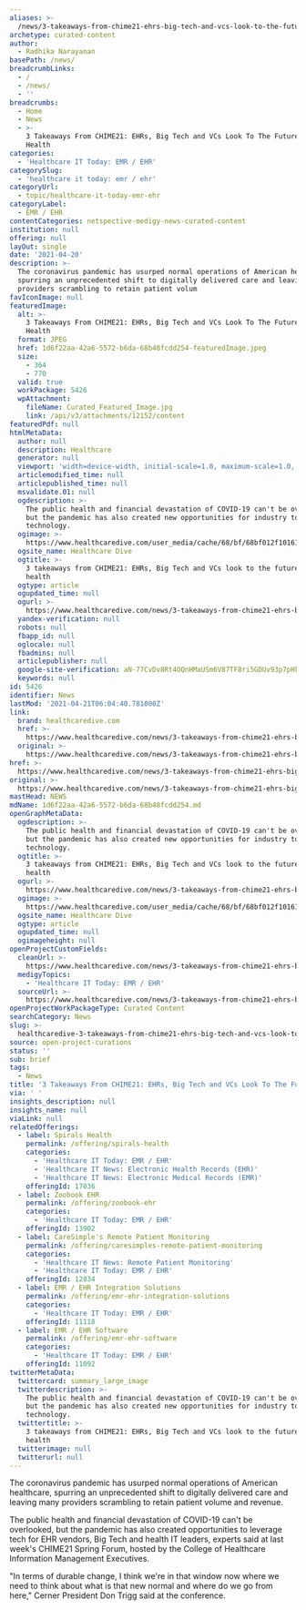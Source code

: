 ```yaml
---
aliases: >-
  /news/3-takeaways-from-chime21-ehrs-big-tech-and-vcs-look-to-the-future-of-health
archetype: curated-content
author:
  - Radhika Narayanan
basePath: /news/
breadcrumbLinks:
  - /
  - /news/
  - ''
breadcrumbs:
  - Home
  - News
  - >-
    3 Takeaways From CHIME21: EHRs, Big Tech and VCs Look To The Future of
    Health
categories:
  - 'Healthcare IT Today: EMR / EHR'
categorySlug:
  - 'healthcare it today: emr / ehr'
categoryUrl:
  - topic/healthcare-it-today-emr-ehr
categoryLabel:
  - EMR / EHR
contentCategories: netspective-medigy-news-curated-content
institution: null
offering: null
layOut: single
date: '2021-04-20'
description: >-
  The coronavirus pandemic has usurped normal operations of American healthcare,
  spurring an unprecedented shift to digitally delivered care and leaving many
  providers scrambling to retain patient volum
favIconImage: null
featuredImage:
  alt: >-
    3 Takeaways From CHIME21: EHRs, Big Tech and VCs Look To The Future of
    Health
  format: JPEG
  href: 1d6f22aa-42a6-5572-b6da-68b48fcdd254-featuredImage.jpeg
  size:
    - 364
    - 770
  valid: true
  workPackage: 5426
  wpAttachment:
    fileName: Curated_Featured_Image.jpg
    link: /api/v3/attachments/12152/content
featuredPdf: null
htmlMetaData:
  author: null
  description: Healthcare
  generator: null
  viewport: 'width=device-width, initial-scale=1.0, maximum-scale=1.0, user-scalable=0'
  articlemodified_time: null
  articlepublished_time: null
  msvalidate.01: null
  ogdescription: >-
    The public health and financial devastation of COVID-19 can't be overlooked,
    but the pandemic has also created new opportunities for industry to leverage
    technology.
  ogimage: >-
    https://www.healthcaredive.com/user_media/cache/68/bf/68bf012f101619ea383786995aee095b.jpg
  ogsite_name: Healthcare Dive
  ogtitle: >-
    3 takeaways from CHIME21: EHRs, Big Tech and VCs look to the future of
    health
  ogtype: article
  ogupdated_time: null
  ogurl: >-
    https://www.healthcaredive.com/news/3-takeaways-from-chime21-ehrs-big-tech-and-vcs-look-to-the-future-of-heal/598502/
  yandex-verification: null
  robots: null
  fbapp_id: null
  oglocale: null
  fbadmins: null
  articlepublisher: null
  google-site-verification: aN-77CvDv8Rt4OQnHMaUSm6V87TF8ri5GDUv93p7pHk
  keywords: null
id: 5426
identifier: News
lastMod: '2021-04-21T06:04:40.781000Z'
link:
  brand: healthcaredive.com
  href: >-
    https://www.healthcaredive.com/news/3-takeaways-from-chime21-ehrs-big-tech-and-vcs-look-to-the-future-of-heal/598502/
  original: >-
    https://www.healthcaredive.com/news/3-takeaways-from-chime21-ehrs-big-tech-and-vcs-look-to-the-future-of-heal/598502/
href: >-
  https://www.healthcaredive.com/news/3-takeaways-from-chime21-ehrs-big-tech-and-vcs-look-to-the-future-of-heal/598502/
original: >-
  https://www.healthcaredive.com/news/3-takeaways-from-chime21-ehrs-big-tech-and-vcs-look-to-the-future-of-heal/598502/
mastHead: NEWS
mdName: 1d6f22aa-42a6-5572-b6da-68b48fcdd254.md
openGraphMetaData:
  ogdescription: >-
    The public health and financial devastation of COVID-19 can't be overlooked,
    but the pandemic has also created new opportunities for industry to leverage
    technology.
  ogtitle: >-
    3 takeaways from CHIME21: EHRs, Big Tech and VCs look to the future of
    health
  ogurl: >-
    https://www.healthcaredive.com/news/3-takeaways-from-chime21-ehrs-big-tech-and-vcs-look-to-the-future-of-heal/598502/
  ogimage: >-
    https://www.healthcaredive.com/user_media/cache/68/bf/68bf012f101619ea383786995aee095b.jpg
  ogsite_name: Healthcare Dive
  ogtype: article
  ogupdated_time: null
  ogimageheight: null
openProjectCustomFields:
  cleanUrl: >-
    https://www.healthcaredive.com/news/3-takeaways-from-chime21-ehrs-big-tech-and-vcs-look-to-the-future-of-heal/598502/
  medigyTopics:
    - 'Healthcare IT Today: EMR / EHR'
  sourceUrl: >-
    https://www.healthcaredive.com/news/3-takeaways-from-chime21-ehrs-big-tech-and-vcs-look-to-the-future-of-heal/598502/
openProjectWorkPackageType: Curated Content
searchCategory: News
slug: >-
  healthcaredive-3-takeaways-from-chime21-ehrs-big-tech-and-vcs-look-to-the-future-of-health
source: open-project-curations
status: ''
sub: brief
tags:
  - News
title: '3 Takeaways From CHIME21: EHRs, Big Tech and VCs Look To The Future of Health'
via: ' '
insights_description: null
insights_name: null
viaLink: null
relatedOfferings:
  - label: Spirals Health
    permalink: /offering/spirals-health
    categories:
      - 'Healthcare IT Today: EMR / EHR'
      - 'Healthcare IT News: Electronic Health Records (EHR)'
      - 'Healthcare IT News: Electronic Medical Records (EMR)'
    offeringId: 17036
  - label: Zoobook EHR
    permalink: /offering/zoobook-ehr
    categories:
      - 'Healthcare IT Today: EMR / EHR'
    offeringId: 13902
  - label: CareSimple's Remote Patient Monitoring
    permalink: /offering/caresimples-remote-patient-monitoring
    categories:
      - 'Healthcare IT News: Remote Patient Monitoring'
      - 'Healthcare IT Today: EMR / EHR'
    offeringId: 12834
  - label: EMR / EHR Integration Solutions
    permalink: /offering/emr-ehr-integration-solutions
    categories:
      - 'Healthcare IT Today: EMR / EHR'
    offeringId: 11118
  - label: EMR / EHR Software
    permalink: /offering/emr-ehr-software
    categories:
      - 'Healthcare IT Today: EMR / EHR'
    offeringId: 11092
twitterMetaData:
  twittercard: summary_large_image
  twitterdescription: >-
    The public health and financial devastation of COVID-19 can't be overlooked,
    but the pandemic has also created new opportunities for industry to leverage
    technology.
  twittertitle: >-
    3 takeaways from CHIME21: EHRs, Big Tech and VCs look to the future of
    health
  twitterimage: null
  twitterurl: null
---
```

<p>The coronavirus pandemic has usurped normal operations of American healthcare, spurring an unprecedented shift to digitally delivered care and leaving many providers scrambling to retain patient volume and revenue.</p><p>The public health and financial devastation of COVID-19 can't be overlooked, but the pandemic has also created opportunities to leverage tech for EHR vendors, Big Tech and health IT leaders, experts said at last week's CHIME21 Spring Forum, hosted by the College of Healthcare Information Management Executives.</p><p>"In terms of durable change, I think we're in that window now where we need to think about what is that new normal and where do we go from here," Cerner&nbsp;President Don Trigg&nbsp;said at the conference.</p>